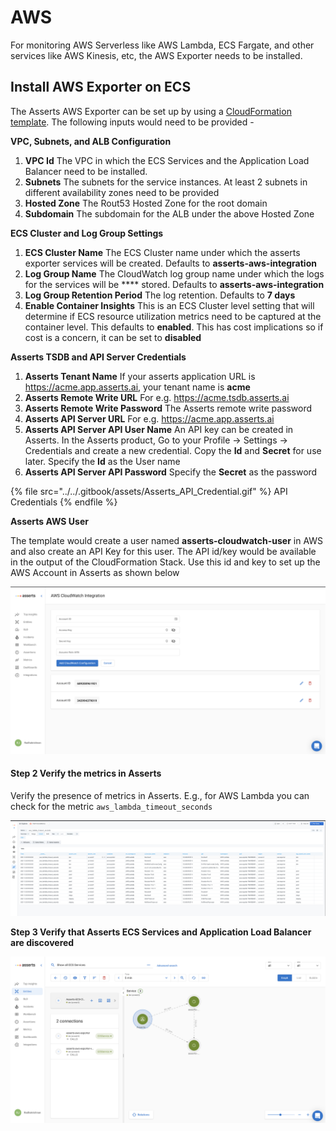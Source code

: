 # AWS

For monitoring AWS Serverless like AWS Lambda, ECS Fargate, and other services like AWS Kinesis, etc, the AWS Exporter needs to be installed.&#x20;

## Install AWS Exporter on ECS

The Asserts AWS Exporter can be set up by using a [CloudFormation template](https://s3.us-west-2.amazonaws.com/downloads.asserts.ai/aws-integration/ecs/v3/aws-integration-https.yaml). The following inputs would need to be provided -

**VPC, Subnets, and ALB Configuration**

1. **VPC Id** The VPC in which the ECS Services and the Application Load Balancer need to be installed.&#x20;
2. **Subnets** The subnets for the service instances. At least 2 subnets in different availability zones need to be provided
3. **Hosted Zone** The Rout53 Hosted Zone for the root domain
4. **Subdomain** The subdomain for the ALB under the above Hosted Zone

**ECS Cluster and Log Group Settings**

1. **ECS Cluster Name** The ECS Cluster name under which the asserts exporter services will be created. Defaults to **asserts-aws-integration**
2. **Log Group Name** The CloudWatch log group name under which the logs for the services will be **** stored. Defaults to **asserts-aws-integration**
3. **Log Group Retention Period** The log retention. Defaults to **7 days**
4. **Enable Container Insights** This is an ECS Cluster level setting that will determine if ECS resource utilization metrics need to be captured at the container level. This defaults to **enabled**. This has cost implications so if cost is a concern, it can be set to **disabled**

**Asserts TSDB and API Server Credentials**

1. **Asserts Tenant Name** If your asserts application URL is https://acme.app.asserts.ai, your tenant name is **acme**
2. **Asserts Remote Write URL** For e.g. https://acme.tsdb.asserts.ai
3. **Asserts Remote Write Password** The Asserts remote write password
4. **Asserts API Server URL** For e.g. https://acme.app.asserts.ai
5. **Asserts API Server API User Name** An API key can be created in Asserts. In the Asserts product, Go to your Profile -> Settings -> Credentials and create a new credential. Copy the **Id** and **Secret** for use later. Specify the **Id** as the User name
6. **Asserts API Server API Password** Specify the **Secret** as the password

{% file src="../../.gitbook/assets/Asserts_API_Credential.gif" %}
API Credentials
{% endfile %}

**Asserts AWS User**

The template would create a user named **asserts-cloudwatch-user** in AWS and also create an API Key for this user. The API id/key would be available in the output of the CloudFormation Stack. Use this id and key to set up the AWS Account in Asserts as shown below&#x20;

![](<../../.gitbook/assets/Screen Shot 2022-05-25 at 1.16.36 PM (1).png>)

#### Step 2 Verify the metrics in Asserts

Verify the presence of metrics in Asserts. E.g., for AWS Lambda you can check for the metric `aws_lambda_timeout_seconds`

![Lambda metric in Asserts ](<../../.gitbook/assets/Screen Shot 2021-12-20 at 9.34.15 AM.png>)

**Step 3 Verify that Asserts ECS Services and Application Load Balancer are discovered**

![](<../../.gitbook/assets/Screen Shot 2022-05-25 at 1.18.41 PM.png>)

